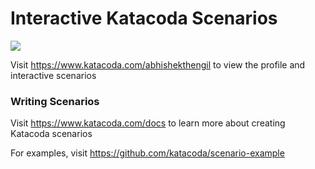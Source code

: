 # Interactive Katacoda Scenarios

[![](http://shields.katacoda.com/katacoda/abhishekthengil/count.svg)](https://www.katacoda.com/abhishekthengil "Get your profile on Katacoda.com")

Visit https://www.katacoda.com/abhishekthengil to view the profile and interactive scenarios

### Writing Scenarios
Visit https://www.katacoda.com/docs to learn more about creating Katacoda scenarios

For examples, visit https://github.com/katacoda/scenario-example
